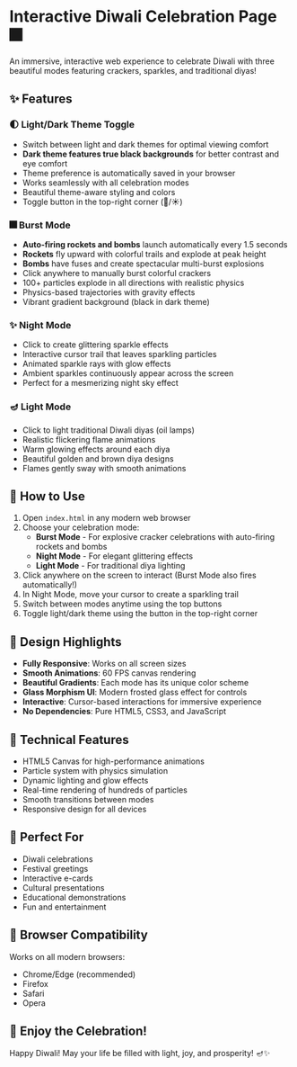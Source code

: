 # Interactive Diwali Celebration Page 🎆

An immersive, interactive web experience to celebrate Diwali with three beautiful modes featuring crackers, sparkles, and traditional diyas!

## ✨ Features

### 🌓 Light/Dark Theme Toggle
- Switch between light and dark themes for optimal viewing comfort
- **Dark theme features true black backgrounds** for better contrast and eye comfort
- Theme preference is automatically saved in your browser
- Works seamlessly with all celebration modes
- Beautiful theme-aware styling and colors
- Toggle button in the top-right corner (🌙/☀️)

### 🎆 Burst Mode
- **Auto-firing rockets and bombs** launch automatically every 1.5 seconds
- **Rockets** fly upward with colorful trails and explode at peak height
- **Bombs** have fuses and create spectacular multi-burst explosions
- Click anywhere to manually burst colorful crackers
- 100+ particles explode in all directions with realistic physics
- Physics-based trajectories with gravity effects
- Vibrant gradient background (black in dark theme)

### ✨ Night Mode
- Click to create glittering sparkle effects
- Interactive cursor trail that leaves sparkling particles
- Animated sparkle rays with glow effects
- Ambient sparkles continuously appear across the screen
- Perfect for a mesmerizing night sky effect

### 🪔 Light Mode
- Click to light traditional Diwali diyas (oil lamps)
- Realistic flickering flame animations
- Warm glowing effects around each diya
- Beautiful golden and brown diya designs
- Flames gently sway with smooth animations

## 🚀 How to Use

1. Open `index.html` in any modern web browser
2. Choose your celebration mode:
   - **Burst Mode** - For explosive cracker celebrations with auto-firing rockets and bombs
   - **Night Mode** - For elegant glittering effects
   - **Light Mode** - For traditional diya lighting
3. Click anywhere on the screen to interact (Burst Mode also fires automatically!)
4. In Night Mode, move your cursor to create a sparkling trail
5. Switch between modes anytime using the top buttons
6. Toggle light/dark theme using the button in the top-right corner

## 🎨 Design Highlights

- **Fully Responsive**: Works on all screen sizes
- **Smooth Animations**: 60 FPS canvas rendering
- **Beautiful Gradients**: Each mode has its unique color scheme
- **Glass Morphism UI**: Modern frosted glass effect for controls
- **Interactive**: Cursor-based interactions for immersive experience
- **No Dependencies**: Pure HTML5, CSS3, and JavaScript

## 🌟 Technical Features

- HTML5 Canvas for high-performance animations
- Particle system with physics simulation
- Dynamic lighting and glow effects
- Real-time rendering of hundreds of particles
- Smooth transitions between modes
- Responsive design for all devices

## 🎊 Perfect For

- Diwali celebrations
- Festival greetings
- Interactive e-cards
- Cultural presentations
- Educational demonstrations
- Fun and entertainment

## 📝 Browser Compatibility

Works on all modern browsers:
- Chrome/Edge (recommended)
- Firefox
- Safari
- Opera

## 🎉 Enjoy the Celebration!

Happy Diwali! May your life be filled with light, joy, and prosperity! 🪔✨
